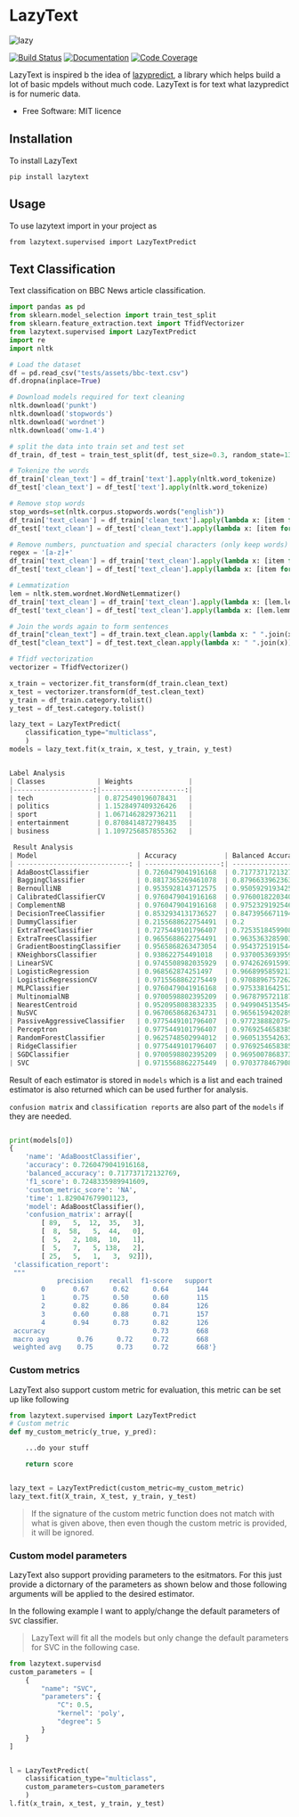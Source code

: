 # LazyText

![lazy](docs/sloth.png)


[![Build Status](https://github.com/jdvala/lazytext/workflows/Build%20Master/badge.svg)](https://github.com/jdvala/lazytext/actions)
[![Documentation](https://github.com/jdvala/lazytext/workflows/Documentation/badge.svg)](https://jdvala.github.io/lazytext)
[![Code Coverage](https://codecov.io/gh/jdvala/lazytext/branch/master/graph/badge.svg)](https://codecov.io/gh/jdvala/lazytext)


LazyText is inspired b the idea of [lazypredict](https://github.com/shankarpandala/lazypredict), a library which helps build a lot of basic mpdels without much code. LazyText is for text what lazypredict is for numeric data.

* Free Software: MIT licence


## Installation

To install LazyText

`pip install lazytext`


## Usage

To use lazytext import in your project as

`from lazytext.supervised import LazyTextPredict`


## Text Classification

Text classification on BBC News article classification.

```python
import pandas as pd
from sklearn.model_selection import train_test_split
from sklearn.feature_extraction.text import TfidfVectorizer
from lazytext.supervised import LazyTextPredict
import re
import nltk

# Load the dataset
df = pd.read_csv("tests/assets/bbc-text.csv")
df.dropna(inplace=True)

# Download models required for text cleaning
nltk.download('punkt')
nltk.download('stopwords')
nltk.download('wordnet')
nltk.download('omw-1.4')

# split the data into train set and test set
df_train, df_test = train_test_split(df, test_size=0.3, random_state=13)

# Tokenize the words
df_train['clean_text'] = df_train['text'].apply(nltk.word_tokenize)
df_test['clean_text'] = df_test['text'].apply(nltk.word_tokenize)

# Remove stop words
stop_words=set(nltk.corpus.stopwords.words("english"))
df_train['text_clean'] = df_train['clean_text'].apply(lambda x: [item for item in x if item not in stop_words])
df_test['text_clean'] = df_test['clean_text'].apply(lambda x: [item for item in x if item not in stop_words])

# Remove numbers, punctuation and special characters (only keep words)
regex = '[a-z]+'
df_train['text_clean'] = df_train['text_clean'].apply(lambda x: [item for item in x if re.match(regex, item)])
df_test['text_clean'] = df_test['text_clean'].apply(lambda x: [item for item in x if re.match(regex, item)])

# Lemmatization
lem = nltk.stem.wordnet.WordNetLemmatizer()
df_train['text_clean'] = df_train['text_clean'].apply(lambda x: [lem.lemmatize(item, pos='v') for item in x])
df_test['text_clean'] = df_test['text_clean'].apply(lambda x: [lem.lemmatize(item, pos='v') for item in x])

# Join the words again to form sentences
df_train["clean_text"] = df_train.text_clean.apply(lambda x: " ".join(x))
df_test["clean_text"] = df_test.text_clean.apply(lambda x: " ".join(x))

# Tfidf vectorization
vectorizer = TfidfVectorizer()

x_train = vectorizer.fit_transform(df_train.clean_text)
x_test = vectorizer.transform(df_test.clean_text)
y_train = df_train.category.tolist()
y_test = df_test.category.tolist()

lazy_text = LazyTextPredict(
    classification_type="multiclass",
    )
models = lazy_text.fit(x_train, x_test, y_train, y_test)


Label Analysis
| Classes             | Weights              |
|--------------------:|---------------------:|
| tech                | 0.8725490196078431   |
| politics            | 1.1528497409326426   |
| sport               | 1.0671462829736211   |
| entertainment       | 0.8708414872798435   |
| business            | 1.1097256857855362   |

 Result Analysis
| Model                         | Accuracy            | Balanced Accuracy   | F1 Score            | Custom Metric Score | Time Taken          |
| ----------------------------: | -------------------:| -------------------:| -------------------:| -------------------:| -------------------:|
| AdaBoostClassifier            | 0.7260479041916168  | 0.717737172132769   | 0.7248335989941609  | NA                  | 1.829047679901123   |
| BaggingClassifier             | 0.8817365269461078  | 0.8796633962363677  | 0.8814695332332374  | NA                  | 3.5215072631835938  |
| BernoulliNB                   | 0.9535928143712575  | 0.9505929193425733  | 0.9533647387436917  | NA                  | 0.020041465759277344|
| CalibratedClassifierCV        | 0.9760479041916168  | 0.9760018220340847  | 0.9755904096436046  | NA                  | 0.4990670680999756  |
| ComplementNB                  | 0.9760479041916168  | 0.9752329192546583  | 0.9754237510855159  | NA                  | 0.013598203659057617|
| DecisionTreeClassifier        | 0.8532934131736527  | 0.8473956671194278  | 0.8496464898940103  | NA                  | 0.478792667388916   |
| DummyClassifier               | 0.2155688622754491  | 0.2                 | 0.07093596059113301 | NA                  | 0.008046865463256836|
| ExtraTreeClassifier           | 0.7275449101796407  | 0.7253518459908658  | 0.7255575847020816  | NA                  | 0.026398658752441406|
| ExtraTreesClassifier          | 0.9655688622754491  | 0.9635363285903302  | 0.9649837485086689  | NA                  | 1.6907336711883545  |
| GradientBoostingClassifier    | 0.9565868263473054  | 0.9543725191544354  | 0.9554606292723953  | NA                  | 39.16400766372681   |
| KNeighborsClassifier          | 0.938622754491018   | 0.9370053693959814  | 0.9367294513157219  | NA                  | 0.14803171157836914 |
| LinearSVC                     | 0.9745508982035929  | 0.974262691599302   | 0.9740343976103922  | NA                  | 0.10053229331970215 |
| LogisticRegression            | 0.968562874251497   | 0.9668995859213251  | 0.9678778814908909  | NA                  | 2.9565982818603516  |
| LogisticRegressionCV          | 0.9715568862275449  | 0.9708896757262861  | 0.971147482393915   | NA                  | 109.64091444015503  |
| MLPClassifier                 | 0.9760479041916168  | 0.9753381642512078  | 0.9752912960666735  | NA                  | 35.64296746253967   |
| MultinomialNB                 | 0.9700598802395209  | 0.9678795721187026  | 0.9689200656860745  | NA                  | 0.024427413940429688|
| NearestCentroid               | 0.9520958083832335  | 0.9499045135454718  | 0.9515097876015481  | NA                  | 0.024636268615722656|
| NuSVC                         | 0.9670658682634731  | 0.9656159420289855  | 0.9669719954040374  | NA                  | 8.287142515182495   |
| PassiveAggressiveClassifier   | 0.9775449101796407  | 0.9772388820754925  | 0.9770812340935414  | NA                  | 0.10332632064819336 |
| Perceptron                    | 0.9775449101796407  | 0.9769254658385094  | 0.9768161404324825  | NA                  | 0.07216000556945801 |
| RandomForestClassifier        | 0.9625748502994012  | 0.9605135542632081  | 0.9624462948504477  | NA                  | 1.2427525520324707  |
| RidgeClassifier               | 0.9775449101796407  | 0.9769254658385093  | 0.9769176825464448  | NA                  | 0.17272400856018066 |
| SGDClassifier                 | 0.9700598802395209  | 0.9695007868373973  | 0.969787370271274   | NA                  | 0.13134551048278809 |
| SVC                           | 0.9715568862275449  | 0.9703778467908902  | 0.9713021262026043  | NA                  | 8.388679027557373   |
```

Result of each estimator is stored in `models` which is a list and each trained estimator is also returned which can be used further for analysis.

`confusion matrix` and `classification reports` are also part of the `models` if they are needed.


```python

print(models[0])
{
    'name': 'AdaBoostClassifier',
    'accuracy': 0.7260479041916168,
    'balanced_accuracy': 0.717737172132769,
    'f1_score': 0.7248335989941609,
    'custom_metric_score': 'NA',
    'time': 1.829047679901123,
    'model': AdaBoostClassifier(),
    'confusion_matrix': array([
        [ 89,   5,  12,  35,   3],
        [  8,  58,   5,  44,   0],
        [  5,   2, 108,  10,   1],
        [  5,   7,   5, 138,   2],
        [ 25,   5,   1,   3,  92]]),
 'classification_report':
 """
            precision    recall  f1-score   support
        0       0.67      0.62      0.64       144
        1       0.75      0.50      0.60       115
        2       0.82      0.86      0.84       126
        3       0.60      0.88      0.71       157
        4       0.94      0.73      0.82       126
 accuracy                           0.73       668
 macro avg       0.76      0.72     0.72       668
 weighted avg    0.75      0.73     0.72       668'}


```

### Custom metrics
LazyText also support custom metric for evaluation, this metric can be set up like following

```python
from lazytext.supervised import LazyTextPredict
# Custom metric
def my_custom_metric(y_true, y_pred):

    ...do your stuff

    return score


lazy_text = LazyTextPredict(custom_metric=my_custom_metric)
lazy_text.fit(X_train, X_test, y_train, y_test)
```

> If the signature of the custom metric function does not match with what is given above, then even though the custom metric is provided, it will be ignored.

### Custom model parameters

LazyText also support providing parameters to the esitmators. For this just provide a dictornary of the parameters as shown below and those following arguments will be applied to the desired estimator.

In the following example I want to apply/change the default parameters of `SVC` classifier.

> LazyText will fit all the models but only change the default parameters for SVC in the following case.

```python
from lazytext.supervisd
custom_parameters = [
    {
        "name": "SVC",
        "parameters": {
            "C": 0.5,
            "kernel": 'poly',
            "degree": 5
        }
    }
]


l = LazyTextPredict(
    classification_type="multiclass",
    custom_parameters=custom_parameters
    )
l.fit(x_train, x_test, y_train, y_test)
```
